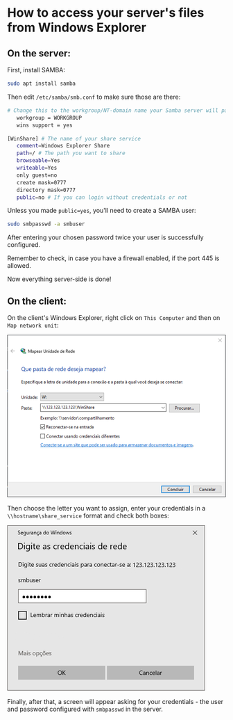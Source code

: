 # How to access your server's files from Windows Explorer

## On the server:

First, install SAMBA:

```bash
sudo apt install samba
```

Then edit `/etc/samba/smb.conf` to make sure those are there:

```bash
# Change this to the workgroup/NT-domain name your Samba server will part of
   workgroup = WORKGROUP
   wins support = yes
```

```bash
[WinShare] # The name of your share service
   comment=Windows Explorer Share
   path=/ # The path you want to share
   browseable=Yes
   writeable=Yes
   only guest=no
   create mask=0777
   directory mask=0777
   public=no # If you can login without credentials or not
```

Unless you made `public=yes`,  you'll need to create a SAMBA user:

```bash
sudo smbpasswd -a smbuser
```

After entering your chosen password twice your user is successfully configured.

Remember to check, in case you have a firewall enabled, if the port 445 is allowed.

Now everything server-side is done!



## On the client:

On the client's Windows Explorer, right click on `This Computer` and then on `Map network unit`:

![](./assets/Samba001.png)

Then choose the letter you want to assign, enter your credentials in a `\\hostname\share_service` format and check both boxes:

![](./assets/Samba002.png)

Finally, after that, a screen will appear asking for your credentials - the user and password configured with `smbpasswd` in the server.